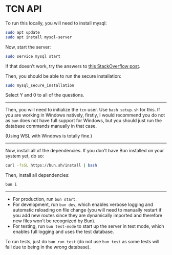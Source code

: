 # TCN API

To run this locally, you will need to install mysql:

```bash
sudo apt update
sudo apt install mysql-server
```

Now, start the server:

```bash
sudo service mysql start
```

If that doesn't work, try the answers to [this StackOverflow post](https://stackoverflow.com/questions/64883580/wsl-cant-connect-to-local-mysql-server-through-socket-var-run-mysqld-mysqld).

Then, you should be able to run the secure installation:

```bash
sudo mysql_secure_installation
```

Select Y and 0 to all of the questions.

---

Then, you will need to initialize the `tcn` user. Use `bash setup.sh` for this. If you are working in Windows natively, firstly, I would recommend you do not as `bun` does not have full support for Windows, but you should just run the database commands manually in that case.

(Using WSL with Windows is totally fine.)

---

Now, install all of the dependencies. If you don't have Bun installed on your system yet, do so:

```bash
curl -fsSL https://bun.sh/install | bash
```

Then, install all dependencies:

```bash
bun i
```

---

- For production, run `bun start`.
- For development, run `bun dev`, which enables verbose logging and automatic reloading on file change (you will need to manually restart if you add new routes since they are dynamically imported and therefore new files won't be recognized by Bun).
- For testing, run `bun test-mode` to start up the server in test mode, which enables full logging and uses the test database.

To run tests, just do `bun run test` (do not use `bun test` as some tests will fail due to being in the wrong database).